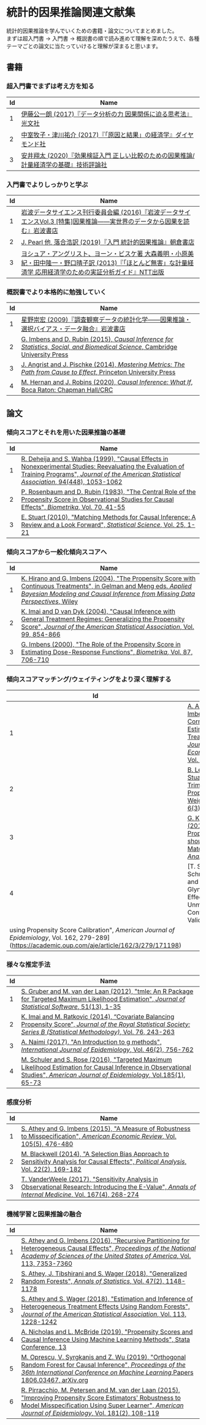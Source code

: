 # 統計的因果推論関連文献集
統計的因果推論を学んでいくための書籍・論文についてまとめました。  
まずは超入門書 -> 入門書 -> 概説書の順で読み進めて理解を深めたうえで、各種テーマごとの論文に当たっていけると理解が深まると思います。

## 書籍
### 超入門書でまずは考え方を知る
|Id|Name|
|-|-|
|1|[伊藤公一朗 (2017)『データ分析の力 因果関係に迫る思考法』光文社](https://www.amazon.co.jp/%E3%83%87%E3%83%BC%E3%82%BF%E5%88%86%E6%9E%90%E3%81%AE%E5%8A%9B-%E5%9B%A0%E6%9E%9C%E9%96%A2%E4%BF%82%E3%81%AB%E8%BF%AB%E3%82%8B%E6%80%9D%E8%80%83%E6%B3%95-%E5%85%89%E6%96%87%E7%A4%BE%E6%96%B0%E6%9B%B8-%E4%BC%8A%E8%97%A4-%E5%85%AC%E4%B8%80%E6%9C%97/dp/4334039863)|  
|2|[中室牧子・津川祐介 (2017)『「原因と結果」の経済学』ダイヤモンド社](https://www.amazon.co.jp/%E3%80%8C%E5%8E%9F%E5%9B%A0%E3%81%A8%E7%B5%90%E6%9E%9C%E3%80%8D%E3%81%AE%E7%B5%8C%E6%B8%88%E5%AD%A6%E2%80%95%E2%80%95%E2%80%95%E3%83%87%E3%83%BC%E3%82%BF%E3%81%8B%E3%82%89%E7%9C%9F%E5%AE%9F%E3%82%92%E8%A6%8B%E6%8A%9C%E3%81%8F%E6%80%9D%E8%80%83%E6%B3%95-%E4%B8%AD%E5%AE%A4%E7%89%A7%E5%AD%90/dp/447803947X/ref=sr_1_1?adgrpid=51990675783&dchild=1&gclid=Cj0KCQjw3qzzBRDnARIsAECmryqTr9vQnRc_fjirZdUwYq9Fm_z5uvn9clFMCe0jU7M2JPP2KWVIuwwaAndhEALw_wcB&hvadid=338543383096&hvdev=c&hvlocphy=1009279&hvnetw=g&hvqmt=e&hvrand=3083489441769443559&hvtargid=aud-758806828496%3Akwd-333359952402&hydadcr=21805_10989639&jp-ad-ap=0&keywords=%E5%8E%9F%E5%9B%A0%E3%81%A8%E7%B5%90%E6%9E%9C%E3%81%AE%E7%B5%8C%E6%B8%88%E5%AD%A6&qid=1584105367&sr=8-1)|  
|3|[安井翔太 (2020)『効果検証入門 正しい比較のための因果推論/計量経済学の基礎』技術評論社](https://www.amazon.co.jp/%E5%8A%B9%E6%9E%9C%E6%A4%9C%E8%A8%BC%E5%85%A5%E9%96%80%E3%80%9C%E6%AD%A3%E3%81%97%E3%81%84%E6%AF%94%E8%BC%83%E3%81%AE%E3%81%9F%E3%82%81%E3%81%AE%E5%9B%A0%E6%9E%9C%E6%8E%A8%E8%AB%96-%E8%A8%88%E9%87%8F%E7%B5%8C%E6%B8%88%E5%AD%A6%E3%81%AE%E5%9F%BA%E7%A4%8E-%E5%AE%89%E4%BA%95-%E7%BF%94%E5%A4%AA/dp/4297111179/ref=sr_1_1?__mk_ja_JP=%E3%82%AB%E3%82%BF%E3%82%AB%E3%83%8A&crid=1OBV7VII6R9AD&dchild=1&keywords=%E5%8A%B9%E6%9E%9C%E6%A4%9C%E8%A8%BC&qid=1584105393&sprefix=%E3%81%93%E3%81%86%E3%81%8B%E3%81%91%E3%82%93%E3%81%97%E3%82%87%E3%81%86%2Caps%2C268&sr=8-1)|
   
### 入門書でよりしっかりと学ぶ
|Id|Name|
|-|-|
|1|[岩波データサイエンス刊行委員会編 (2016)『岩波データサイエンスVol.3 [特集]因果推論――実世界のデータから因果を読む』岩波書店](https://www.amazon.co.jp/%E5%B2%A9%E6%B3%A2%E3%83%87%E3%83%BC%E3%82%BF%E3%82%B5%E3%82%A4%E3%82%A8%E3%83%B3%E3%82%B9-Vol-3-%E5%B2%A9%E6%B3%A2%E3%83%87%E3%83%BC%E3%82%BF%E3%82%B5%E3%82%A4%E3%82%A8%E3%83%B3%E3%82%B9%E5%88%8A%E8%A1%8C%E5%A7%94%E5%93%A1%E4%BC%9A/dp/4000298534/ref=sr_1_1?__mk_ja_JP=%E3%82%AB%E3%82%BF%E3%82%AB%E3%83%8A&crid=2LHKKGKBCT854&dchild=1&keywords=%E5%B2%A9%E6%B3%A2%E3%83%87%E3%83%BC%E3%82%BF%E3%82%B5%E3%82%A4%E3%82%A8%E3%83%B3%E3%82%B9&qid=1584105518&sprefix=%E5%B2%A9%E6%B3%A2%E3%83%87%E3%83%BC%E3%82%BF%2Caps%2C246&sr=8-1)|  
|2|[J. Pearl 他, 落合浩訳 (2019)『入門 統計的因果推論』朝倉書店](https://www.amazon.co.jp/%E5%85%A5%E9%96%80-%E7%B5%B1%E8%A8%88%E7%9A%84%E5%9B%A0%E6%9E%9C%E6%8E%A8%E8%AB%96-Judea-Pearl/dp/4254122411/ref=sr_1_6?__mk_ja_JP=%E3%82%AB%E3%82%BF%E3%82%AB%E3%83%8A&dchild=1&keywords=%E7%B5%B1%E8%A8%88%E7%9A%84%E5%9B%A0%E6%9E%9C%E6%8E%A8%E8%AB%96&qid=1584105567&sr=8-6)|  
|3|[ヨシュア・アングリスト、ヨーン・ビスケ著 大森義明・小原美紀・田中隆一・野口晴子訳 (2013)『「ほとんど無害」な計量経済学 応用経済学のための実証分析ガイド』NTT出版](https://www.amazon.co.jp/%E3%80%8C%E3%81%BB%E3%81%A8%E3%82%93%E3%81%A9%E7%84%A1%E5%AE%B3%E3%80%8D%E3%81%AA%E8%A8%88%E9%87%8F%E7%B5%8C%E6%B8%88%E5%AD%A6%E2%80%95%E5%BF%9C%E7%94%A8%E7%B5%8C%E6%B8%88%E5%AD%A6%E3%81%AE%E3%81%9F%E3%82%81%E3%81%AE%E5%AE%9F%E8%A8%BC%E5%88%86%E6%9E%90%E3%82%AC%E3%82%A4%E3%83%89-%E3%83%A8%E3%82%B7%E3%83%A5%E3%82%A2%E3%83%BB%E3%82%A2%E3%83%B3%E3%82%B0%E3%83%AA%E3%82%B9%E3%83%88/dp/4757122519/ref=sr_1_1?__mk_ja_JP=%E3%82%AB%E3%82%BF%E3%82%AB%E3%83%8A&dchild=1&keywords=%E3%81%BB%E3%81%A8%E3%82%93%E3%81%A9%E7%84%A1%E5%AE%B3&qid=1584105598&sr=8-1)|  
   
### 概説書でより本格的に勉強していく
|Id|Name|
|-|-|
|1|[星野崇宏 (2009)『調査観察データの統計化学――因果推論・選択バイアス・データ融合』岩波書店](https://www.amazon.co.jp/%E8%AA%BF%E6%9F%BB%E8%A6%B3%E5%AF%9F%E3%83%87%E3%83%BC%E3%82%BF%E3%81%AE%E7%B5%B1%E8%A8%88%E7%A7%91%E5%AD%A6%E2%80%95%E5%9B%A0%E6%9E%9C%E6%8E%A8%E8%AB%96%E3%83%BB%E9%81%B8%E6%8A%9E%E3%83%90%E3%82%A4%E3%82%A2%E3%82%B9%E3%83%BB%E3%83%87%E3%83%BC%E3%82%BF%E8%9E%8D%E5%90%88-%E3%82%B7%E3%83%AA%E3%83%BC%E3%82%BA%E7%A2%BA%E7%8E%87%E3%81%A8%E6%83%85%E5%A0%B1%E3%81%AE%E7%A7%91%E5%AD%A6-%E6%98%9F%E9%87%8E-%E5%B4%87%E5%AE%8F/dp/4000069721/ref=sr_1_fkmr0_1?__mk_ja_JP=%E3%82%AB%E3%82%BF%E3%82%AB%E3%83%8A&dchild=1&keywords=%E8%AA%BF%E6%9F%BB%E8%A6%B3%E5%AF%9F%E3%83%87%E3%83%BC%E3%82%BF%E3%81%AE%E7%B5%B1%E8%A8%88%E5%8C%96%E5%AD%A6&qid=1584105930&sr=8-1-fkmr0)|
|2|[G. Imbens and D. Rubin (2015), _Causal Inference for Statistics, Social, and Biomedical Science_, Cambridge University Press](https://www.amazon.co.jp/Causal-Inference-Statistics-Biomedical-Sciences/dp/0521885884/ref=sr_1_1?__mk_ja_JP=%E3%82%AB%E3%82%BF%E3%82%AB%E3%83%8A&dchild=1&keywords=Causal+Inference+for+Statistics%2C+Social%2C+and+Biomedical+Science&qid=1584105905&sr=8-1)|
|3|[J. Angrist and J. Pischke (2014), _Mastering Metrics: The Path from Cause to Effect_, Princeton University Press](https://www.amazon.co.jp/Mastering-Metrics-Path-Cause-Effect/dp/0691152845/ref=sr_1_1?adgrpid=53628805136&dchild=1&gclid=Cj0KCQjw3qzzBRDnARIsAECmryrfWNhwiBLmYRFhmvM1TtaJhderozo80ozaJKWP65dJZevYdIuxjlEaAt74EALw_wcB&hvadid=338564794964&hvdev=c&hvlocphy=1009279&hvnetw=g&hvqmt=e&hvrand=13677210793030631759&hvtargid=aud-758806828496%3Akwd-299833799494&hydadcr=11339_10884778&jp-ad-ap=0&keywords=mastering+metrics&qid=1584105956&sr=8-1)|
|4|[M. Hernan and J. Robins (2020), _Causal Inference: What If_, Boca Raton: Chapman  Hall/CRC](https://www.hsph.harvard.edu/miguel-hernan/causal-inference-book/)|

## 論文
### 傾向スコアとそれを用いた因果推論の基礎
|Id|Name|
|-|-|
|1|[R. Deheija and S. Wahba (1999), "Causal Effects in Nonexperimental Studies: Reevaluating the Evaluation of Training Programs", _Journal of the American Statistical Association_, 94(448), 1053-1062](https://www.uh.edu/~adkugler/Dehejia&Wahba_JASA.pdf)|
|2|[P. Rosenbaum and D. Rubin (1983), "The Central Role of the Propensity Score in Observational Studies for Causal Effects", _Biometrika_, Vol. 70, 41-55](https://academic.oup.com/biomet/article/70/1/41/240879)|
|3|[E. Stuart (2010), "Matching Methods for Causal Inference: A Review and a Look Forward", _Statistical Science_, Vol. 25, 1-21](https://www.ncbi.nlm.nih.gov/pmc/articles/PMC2943670/)|


### 傾向スコアから一般化傾向スコアへ
|Id|Name|
|-|-|
|1|[K. Hirano and G. Imbens (2004), "The Propensity Score with Continuous Treatments", in Gelman and Meng eds. _Applied Bayesian Modeling and Causal Inference from Missing Data Perspectives_, Wiley](http://www.math.mcgill.ca/dstephens/SISCR2017/Articles/HIrano-Imbens-2004.pdf)|
|2|[K. Imai and D van Dyk (2004), "Causal Inference with General Treatment Regimes: Generalizing the Propensity Score", _Journal of the American Statistical Association_, Vol. 99, 854-866](https://imai.fas.harvard.edu/research/files/pscore.pdf)|
|3|[G. Imbens (2000), "The Role of the Propensity Score in Estimating Dose-Response Functions", _Biometrika_, Vol. 87, 706-710](https://pdfs.semanticscholar.org/b9d2/3c91c9054433a4b5d31553f55cf6ae7880b1.pdf)|

### 傾向スコアマッチング/ウェイティングをより深く理解する
|Id|Name|
|-|-|
|1|[A. Abadie and G. Imbens (2011), "Bias-Corrected Matching Estimators for Average Treatment Effects", _Journal of Business & Economic Statistics_, Vol. 29(1), 1-11](https://economics.mit.edu/files/11861)|
|2|[B. Lee, J. Lessler and E. Stuart (2011), "Weight Trimming and Propensity Score Weighting", _PLoS ONE_, 6(3): e18174](https://www.ncbi.nlm.nih.gov/pmc/articles/PMC3069059/)|
|3|[G. King and R. Nielsen (2018), "Why Propensity Scores should not be Used for Matching", _Political Analysis_, 27(4), 1-20](https://gking.harvard.edu/publications/why-propensity-scores-should-not-be-used-formatching)|
|4|[T. Stümer, S. Schneeweiss, J. Avorn and R. Glynn(2005),"Adjusting Effect Estimates for Unmeasured Confounding with Validation Data
using Propensity Score Calibration", _American Journal of Epidemiology_, Vol. 162, 279-289](https://academic.oup.com/aje/article/162/3/279/171198)|


### 様々な推定手法
|Id|Name|
|-|-|
|1|[S. Gruber and M. van der Laan (2012), "tmle: An R Package for Targeted Maximum Likelihood Estimation", _Journal of Statistical Software_, 51(13), 1-35](https://www.jstatsoft.org/article/view/v051i13)|
|2|[K. Imai and M. Ratkovic (2014), “Covariate Balancing Propensity Score”, _Journal of the Royal Statistical Society: Series B (Statistical Methodology)_, Vol. 76, 243-263](https://imai.fas.harvard.edu/research/files/CBPS.pdf)|
|3|[A. Naimi (2017), "An Introduction to g methods", _International Journal of Epidemiology_, Vol. 46(2), 756-762](https://www.ncbi.nlm.nih.gov/pmc/articles/PMC6074945/)|
|4|[M. Schuler and S. Rose (2016), "Targeted Maximum Likelihood Estimation for Causal Inference in Observational Studies", _American Journal of Epidemiology_, Vol.185(1), 65-73](https://academic.oup.com/aje/article/185/1/65/2662306)|

### 感度分析
|Id|Name|
|-|-|
|1|[S. Athey and G. Imbens (2015), "A Measure of Robustness to Misspecification", _American Economic Review_, Vol. 105(5), 476-480](https://pdfs.semanticscholar.org/701f/8f1aa9c93ac478b8e1cbcef0e94b2a0d3821.pdf)|
|2|[M. Blackwell (2014), "A Selection Bias Approach to Sensitivity Analysis for Causal Effects", _Political Analysis_, Vol. 22(2), 169-182](https://pdfs.semanticscholar.org/350b/5d60c84ac5194600b49051b6fc69e6c081ad.pdf)|
|3|[T. VanderWeele (2017), "Sensitivity Analysis in Observational Research: Introducing the E-Value", _Annals of Internal Medicine_, Vol. 167(4), 268-274](https://dash.harvard.edu/bitstream/handle/1/36874927/EValue_FinalSubmission.pdf?sequence=1&isAllowed=y)|

### 機械学習と因果推論の融合
|Id|Name|
|-|-|
|1|[S. Athey and G. Imbens (2016), "Recursive Partitioning for Heterogeneous Causal Effects", _Proceedings of the National Academy of Sciences of the United States of America_, Vol. 113, 7353-7360](https://www.pnas.org/content/pnas/113/27/7353.full.pdf)|
|2|[S. Athey, J. Tibshirani and S. Wager (2018), "Generalized Random Forests", _Annals of Statistics_, Vol. 47(2), 1148-1178](https://arxiv.org/abs/1610.01271)|
|3|[S. Athey and S. Wager (2018), "Estimation and Inference of Heterogeneous Treatment Effects Using Random Forests", _Journal of the American Statistical Association_, Vol. 113, 1228-1242](https://www.tandfonline.com/doi/pdf/10.1080/01621459.2017.1319839?needAccess=true)|
|4|[A. Nicholas and L. McBride (2019), "Propensity Scores and Causal Inference Using Machine Learning Methods", Stata Conference, 13](http://lindenmcbride.com/uploads/3/6/2/2/36225639/psw_ml.pdf)|
|5|[M. Oprescu, V. Syrgkanis and Z. Wu (2019), "Orthogonal Random Forest for Causal Inference", _Proceedings of the 36th International Conference on Machine Learning_,Papers 1806.03467, arXiv.org](https://arxiv.org/pdf/1806.03467.pdf)|
|6|[R. Pirracchio, M. Petersen and M. van der Laan (2015), "Improving Propensity Score Estimators' Robustness to Model Misspecification Using Super Learner", _American Journal of Epidemiology_, Vol. 181(2), 108-119](https://www.ncbi.nlm.nih.gov/pmc/articles/PMC4351345/)|
